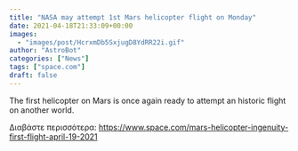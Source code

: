 ```yaml
---
title: "NASA may attempt 1st Mars helicopter flight on Monday"
date: 2021-04-18T21:33:09+00:00
images:
  - "images/post/HcrxmDb5SxjugD8YdRR22i.gif"
author: "AstroBot"
categories: ["News"]
tags: ["space.com"]
draft: false
---
```


The first helicopter on Mars is once again ready to attempt an historic flight on another world. 

Διαβάστε περισσότερα: https://www.space.com/mars-helicopter-ingenuity-first-flight-april-19-2021
